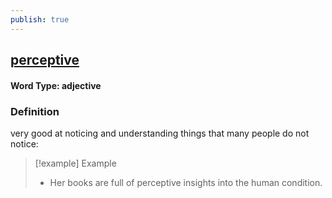 ```yaml
---
publish: true
---
```

## [perceptive](https://dictionary.cambridge.org/dictionary/english/perceptive)

#### Word Type: adjective
### Definition
very good at noticing and understanding things that many people do not notice:

>[!example] Example
> - Her books are full of perceptive insights into the human condition.
